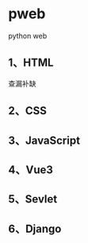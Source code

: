 # pweb

python web

## 1、HTML

查漏补缺

## 2、CSS

## 3、JavaScript

## 4、Vue3

## 5、Sevlet

## 6、Django
